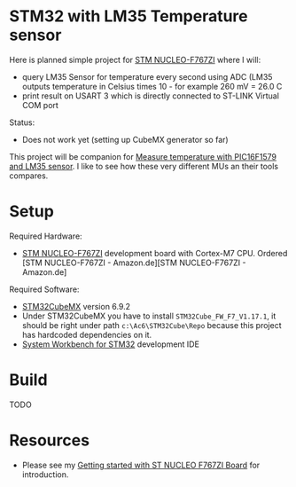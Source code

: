 # STM32 with LM35 Temperature sensor

Here is planned simple project for [STM NUCLEO-F767ZI][STM NUCLEO-F767ZI] 
where I will:
* query LM35 Sensor for temperature every second using ADC (LM35 outputs
  temperature in Celsius times 10 - for example 260 mV = 26.0 C
* print result on USART 3 which is directly connected to ST-LINK Virtual COM
  port

Status:
- Does not work yet (setting up CubeMX generator so far)

This project will be companion
for [Measure temperature with PIC16F1579 and LM35 sensor](https://github.com/hpaluch/PIC16F1579-LM35-Temp). I like to see how these very different MUs an their tools
compares.

# Setup

Required Hardware:
* [STM NUCLEO-F767ZI][STM NUCLEO-F767ZI] development board with Cortex-M7 CPU. 
  Ordered [STM NUCLEO-F767ZI - Amazon.de][STM NUCLEO-F767ZI - Amazon.de]

Required Software:
* [STM32CubeMX][STM32CubeMX] version 6.9.2
* Under STM32CubeMX you have to install `STM32Cube_FW_F7_V1.17.1`,
  it should be right under path `c:\Ac6\STM32Cube\Repo` because
  this project has hardcoded dependencies on it.
* [System Workbench for STM32][System Workbench for STM32] development IDE

# Build

TODO

# Resources

* Please see my [Getting started with ST NUCLEO F767ZI Board][Getting started with ST NUCLEO F767ZI Board]
  for introduction.

[STM32CubeF7]: https://www.st.com/en/embedded-software/stm32cubef7.html
[System Workbench for STM32]: http://www.openstm32.org/System%2BWorkbench%2Bfor%2BSTM32
[STM32CubeMX]: https://www.st.com/content/st_com/en/products/development-tools/software-development-tools/stm32-software-development-tools/stm32-configurators-and-code-generators/stm32cubemx.html

[STM NUCLEO-F767ZI]: https://www.st.com/content/st_com/en/products/evaluation-tools/product-evaluation-tools/mcu-eval-tools/stm32-mcu-eval-tools/stm32-mcu-nucleo/nucleo-f767zi.html
[Getting started with ST NUCLEO F767ZI Board]: https://github.com/hpaluch/hpaluch.github.io/wiki/Getting-started-with-ST-NUCLEO-F767ZI-Board
[STM32CubeF7]: https://www.st.com/en/embedded-software/stm32cubef7.html

